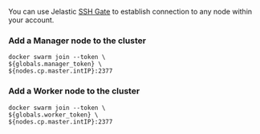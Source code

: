 You can use Jelastic [SSH Gate](https://docs.jelastic.com/ssh-gate) to establish connection to any node within your account.

### Add a Manager node to the cluster
```
docker swarm join --token \
${globals.manager_token} \
${nodes.cp.master.intIP}:2377
```

### Add a Worker node to the cluster
```
docker swarm join --token \
${globals.worker_token} \
${nodes.cp.master.intIP}:2377
```
